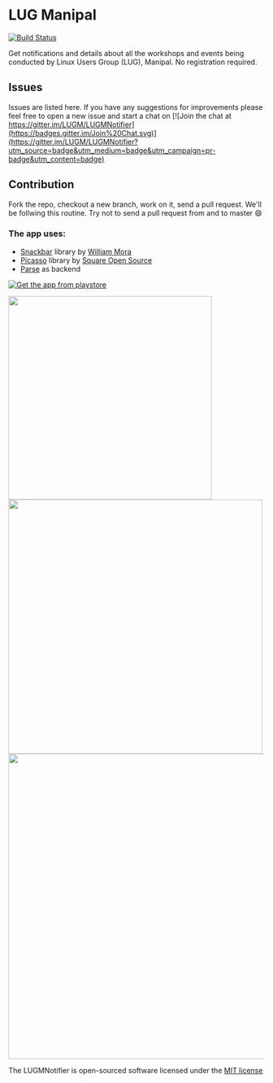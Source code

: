 # LUG Manipal 
[![Build Status](https://travis-ci.org/LUGM/LUGMNotifier.svg?branch=dev)](https://travis-ci.org/LUGM/LUGMNotifier)

Get notifications and details about all the workshops and events being conducted by Linux Users Group (LUG), Manipal. No registration required.

## Issues
Issues are listed here. If you have any suggestions for improvements please feel free to open a new issue and start a chat on [![Join the chat at https://gitter.im/LUGM/LUGMNotifier](https://badges.gitter.im/Join%20Chat.svg)](https://gitter.im/LUGM/LUGMNotifier?utm_source=badge&utm_medium=badge&utm_campaign=pr-badge&utm_content=badge)

## Contribution
Fork the repo, checkout a new branch, work on it, send a pull request. We'll be follwing this routine. Try not to send a pull request from and to master :smile:

### The app uses:
* [Snackbar](https://github.com/nispok/snackbar) library by [William Mora](https://github.com/nispok)
* [Picasso](https://square.github.io/picasso/) library by [Square Open Source](https://square.github.io/)
* [Parse](http://www.parse.com) as backend

[![Get the app from playstore](https://developer.android.com/images/brand/en_app_rgb_wo_60.png)](https://play.google.com/store/apps/details?id=chipset.lugmnotifier)

<img src="/art/6/device-2014-12-24-125152.png" width="400"/>
<img src="/art/7/device-2014-12-24-131331.png" width="500"/>
<img src="/art/10/device-2014-12-24-130133.png" width="600"/>

The LUGMNotifier is open-sourced software licensed under the [MIT license](http://opensource.org/licenses/MIT)
